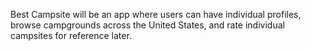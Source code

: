 Best Campsite will be an app where users can have individual profiles, browse campgrounds across the United States, and rate individual campsites for reference later.
